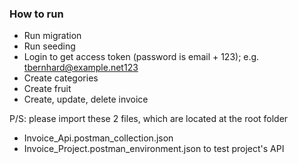 ### How to run
- Run migration
- Run seeding
- Login to get access token (password is email + 123); e.g. tbernhard@example.net123
- Create categories
- Create fruit
- Create, update, delete invoice

P/S: please import these 2 files, which are located at the root folder
- Invoice_Api.postman_collection.json
- Invoice_Project.postman_environment.json
to test project's API

